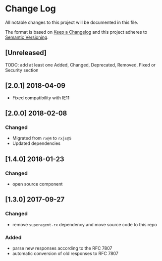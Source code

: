 # Change Log
All notable changes to this project will be documented in this file.

The format is based on [Keep a Changelog](http://keepachangelog.com/) and this project adheres to [Semantic Versioning](http://semver.org/).

## [Unreleased]

TODO: add at least one Added, Changed, Deprecated, Removed, Fixed or Security section

## [2.0.1] 2018-04-09
- Fixed compatibility with IE11

## [2.0.0] 2018-02-08

### Changed
- Migrated from `rx@4` to `rxjs@5`
- Updated dependencies

## [1.4.0] 2018-01-23

### Changed
- open source component

## [1.3.0] 2017-09-27

### Changed
- remove `superagent-rx` dependency and move source code to this repo

### Added
- parse new responses according to the RFC 7807
- automatic conversion of old responses to RFC 7807

